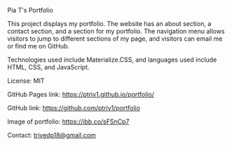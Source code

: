 Pia T's Portfolio

This project displays my portfolio.  The website has an about section, a contact section, and a section for my portfolio.  The navigation menu allows visitors to jump to different sections of my page, and visitors can email me or find me on GitHub.

Technologies used include Materialize.CSS, and languages used include HTML, CSS, and JavaScript.

License: MIT

GitHub Pages link: https://ptriv1.github.io/portfolio/

GitHub link: https://github.com/ptriv1/portfolio

Image of portfolio: https://ibb.co/sFSnCp7

Contact: trivedp18@gmail.com

